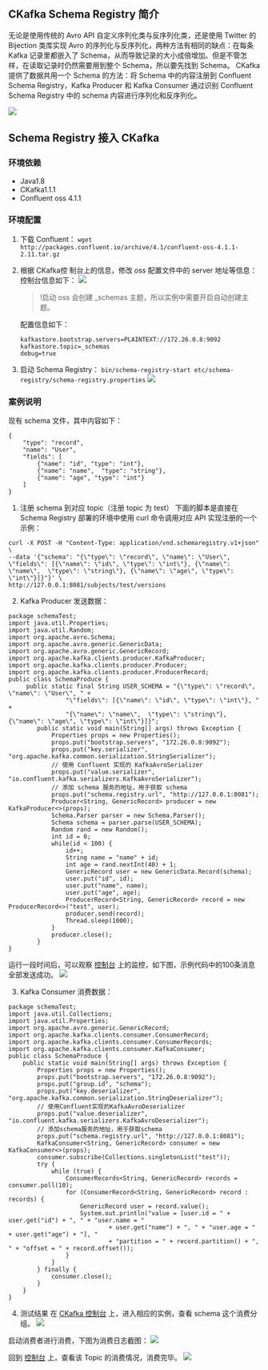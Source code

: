 ## CKafka Schema Registry 简介

无论是使用传统的 Avro API 自定义序列化类与反序列化类，还是使用 Twitter 的 Bijection 类库实现 Avro 的序列化与反序列化，两种方法有相同的缺点：在每条 Kafka 记录里都嵌入了 Schema，从而导致记录的大小成倍增加。但是不管怎样，在读取记录时仍然需要用到整个 Schema，所以要先找到 Schema。
CKafka 提供了数据共用一个 Schema 的方法：将 Schema 中的内容注册到 Confluent Schema Registry，Kafka Producer 和 Kafka Consumer 通过识别 Confluent Schema Registry 中的 schema 内容进行序列化和反序列化。

![](https://main.qcloudimg.com/raw/28d3fc8adb8c684f21643c98da1417ca.png)

## Schema Registry 接入 CKafka

### 环境依赖
- Java1.8 
- CKafka1.1.1
- Confluent oss 4.1.1 

### 环境配置
1. 下载 Confluent： 
   `wget http://packages.confluent.io/archive/4.1/confluent-oss-4.1.1-2.11.tar.gz`

2. 根据 CKafka控 制台上的信息，修改 oss 配置文件中的 server 地址等信息：
   控制台信息如下：
   ![](https://main.qcloudimg.com/raw/010043c4d40b163bb89057ef8120afaa.png)
   >!启动 oss 会创建 _schemas 主题，所以实例中需要开启自动创建主题。
   
	 配置信息如下：
   ```
   kafkastore.bootstrap.servers=PLAINTEXT://172.26.0.8:9092
   kafkastore.topic=_schemas
   debug=true
   ```
3. 启动 Schema Registry：
   `bin/schema-registry-start etc/schema-registry/schema-registry.properties`
   ![](https://main.qcloudimg.com/raw/289772a734dcf0657e9f540555641598.png)

### 案例说明
现有 schema 文件，其中内容如下： 
```
{
    "type": "record",
    "name": "User",
    "fields": [
        {"name": "id", "type": "int"},
        {"name": "name",  "type": "string"},
        {"name": "age", "type": "int"}
    ]
}
```

1. 注册 schema 到对应 topic（注册 topic 为 test）
下面的脚本是直接在 Schema Registry 部署的环境中使用 curl 命令调用对应 API 实现注册的一个示例：
```
curl -X POST -H "Content-Type: application/vnd.schemaregistry.v1+json" \
--data '{"schema": "{\"type\": \"record\", \"name\": \"User\", \"fields\": [{\"name\": \"id\", \"type\": \"int\"}, {\"name\": \"name\",  \"type\": \"string\"}, {\"name\": \"age\", \"type\": \"int\"}]}"}' \
http://127.0.0.1:8081/subjects/test/versions
```
2. Kafka Producer 发送数据：
```
package schemaTest;
import java.util.Properties;
import java.util.Random;
import org.apache.avro.Schema;
import org.apache.avro.generic.GenericData;
import org.apache.avro.generic.GenericRecord;
import org.apache.kafka.clients.producer.KafkaProducer;
import org.apache.kafka.clients.producer.Producer;
import org.apache.kafka.clients.producer.ProducerRecord;
public class SchemaProduce {
	 public static final String USER_SCHEMA = "{\"type\": \"record\", \"name\": \"User\", " + 
	            "\"fields\": [{\"name\": \"id\", \"type\": \"int\"}, " + 
	            "{\"name\": \"name\",  \"type\": \"string\"}, {\"name\": \"age\", \"type\": \"int\"}]}";
	    public static void main(String[] args) throws Exception {
	        Properties props = new Properties();
	        props.put("bootstrap.servers", "172.26.0.8:9092");
	        props.put("key.serializer", "org.apache.kafka.common.serialization.StringSerializer");
	        // 使用 Confluent 实现的 KafkaAvroSerializer
	        props.put("value.serializer", "io.confluent.kafka.serializers.KafkaAvroSerializer");
	        // 添加 schema 服务的地址，用于获取 schema
	        props.put("schema.registry.url", "http://127.0.0.1:8081");
	        Producer<String, GenericRecord> producer = new KafkaProducer<>(props);	       
	        Schema.Parser parser = new Schema.Parser();
	        Schema schema = parser.parse(USER_SCHEMA);     
	        Random rand = new Random();
	        int id = 0;
	        while(id < 100) {
	            id++;
	            String name = "name" + id;
	            int age = rand.nextInt(40) + 1;
	            GenericRecord user = new GenericData.Record(schema);
	            user.put("id", id);
	            user.put("name", name);
	            user.put("age", age);	            
	            ProducerRecord<String, GenericRecord> record = new ProducerRecord<>("test", user);	            
	            producer.send(record);
	            Thread.sleep(1000);
	        }
	        producer.close();
	    }
}
```
运行一段时间后，可以观察 [控制台](https://console.cloud.tencent.com/ckafka) 上的监控，如下图，示例代码中的100条消息全部发送成功。
![](https://main.qcloudimg.com/raw/ffd96295563f7817db9a98587cc199d1.png)

3. Kafka Consumer 消费数据：
```
package schemaTest;
import java.util.Collections;
import java.util.Properties;
import org.apache.avro.generic.GenericRecord;
import org.apache.kafka.clients.consumer.ConsumerRecord;
import org.apache.kafka.clients.consumer.ConsumerRecords;
import org.apache.kafka.clients.consumer.KafkaConsumer;
public class SchemaProduce {
    public static void main(String[] args) throws Exception {
        Properties props = new Properties();
        props.put("bootstrap.servers", "172.26.0.8:9092");
        props.put("group.id", "schema");
        props.put("key.deserializer", "org.apache.kafka.common.serialization.StringDeserializer");
        // 使用Confluent实现的KafkaAvroDeserializer
        props.put("value.deserializer", "io.confluent.kafka.serializers.KafkaAvroDeserializer");
        // 添加schema服务的地址，用于获取schema
        props.put("schema.registry.url", "http://127.0.0.1:8081");
        KafkaConsumer<String, GenericRecord> consumer = new KafkaConsumer<>(props);
        consumer.subscribe(Collections.singletonList("test"));
        try {
            while (true) {
                ConsumerRecords<String, GenericRecord> records = consumer.poll(10);
                for (ConsumerRecord<String, GenericRecord> record : records) {
                    GenericRecord user = record.value();
                    System.out.println("value = [user.id = " + user.get("id") + ", " + "user.name = "
                            + user.get("name") + ", " + "user.age = " + user.get("age") + "], "
                            + "partition = " + record.partition() + ", " + "offset = " + record.offset());
                }
            }
        } finally {
            consumer.close();
        }
    }
}
```
4. 测试结果
 在 [CKafka 控制台](https://console.cloud.tencent.com/ckafka) 上，进入相应的实例，查看 schema 这个消费分组。
 ![](https://main.qcloudimg.com/raw/813972b531ee9efed81ab0c32d52371b.png)

 启动消费者进行消费，下图为消费日志截图：
 ![](https://main.qcloudimg.com/raw/ff59e6fab31b490b705ca46d378e6df7.png)

回到 [控制台](https://console.cloud.tencent.com/ckafka) 上，查看该 Topic 的消费情况，消费完毕。
![](https://main.qcloudimg.com/raw/05061cdcdd4bcaf414f144bb1cf8665a.png)
